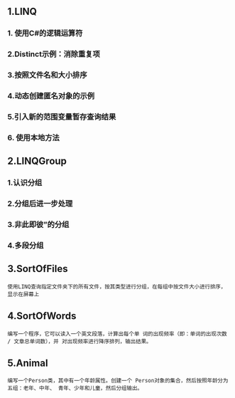 ## 1.LINQ

### 1. 使用C#的逻辑运算符

### 2.Distinct示例：消除重复项

### 3.按照文件名和大小排序

### 4.动态创建匿名对象的示例

### 5.引入新的范围变量暂存查询结果

### 6. 使用本地方法

## 2.LINQGroup

### 1.认识分组

### 2.分组后进一步处理

### 3.非此即彼”的分组

### 4.多段分组

## 3.SortOfFiles

`使用LINQ查询指定文件夹下的所有文件，按其类型进行分组，在每组中按文件大小进行排序，显示在屏幕上`

## 4.SortOfWords

`编写一个程序，它可以读入一个英文段落，计算出每个单
 词的出现频率（即：单词的出现次数 / 文章总单词数），并
 对出现频率进行降序排列，输出结果。`

## 5.Animal

`编写一个Person类，其中有一个年龄属性。创建一个
Person对象的集合，然后按照年龄分为五组：老年、中年、
青年、少年和儿童，然后分组输出。`



